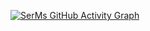 
[![SerMs GitHub Activity Graph](https://activity-graph.herokuapp.com/graph?username=Ser-MingShao&theme=xcode)](https://github.com/Ser-MingShao)
